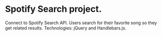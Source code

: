 # Spotify Search project.
Connect to Spotify Search API. Users search for their favorite song so they get related results. 
Technologies: jQuery and Handlebars.js.
